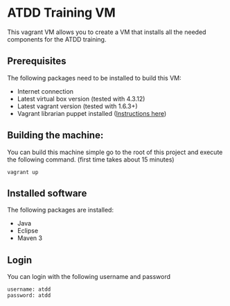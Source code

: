 # ATDD Training VM

This vagrant VM allows you to create a VM that installs all the needed components for the ATDD training.

## Prerequisites

The following packages need to be installed to build this VM:

- Internet connection
- Latest virtual box version (tested with 4.3.12)
- Latest vagrant version (tested with 1.6.3+)
- Vagrant librarian puppet installed ([Instructions here](https://github.com/mhahn/vagrant-librarian-puppet))

## Building the machine:

You can build this machine simple go to the root of this project and execute the following command. (first time takes about 15 minutes)

```
vagrant up
```

## Installed software

The following packages are installed:

- Java
- Eclipse
- Maven 3

## Login

You can login with the following username and password

```
username: atdd
password: atdd
```
